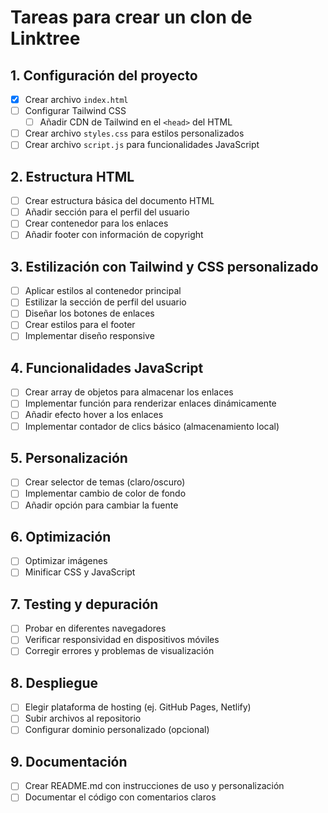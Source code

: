# Tareas para crear un clon de Linktree

## 1. Configuración del proyecto

- [x] Crear archivo `index.html`
- [ ] Configurar Tailwind CSS
  - [ ] Añadir CDN de Tailwind en el `<head>` del HTML
- [ ] Crear archivo `styles.css` para estilos personalizados
- [ ] Crear archivo `script.js` para funcionalidades JavaScript

## 2. Estructura HTML

- [ ] Crear estructura básica del documento HTML
- [ ] Añadir sección para el perfil del usuario
- [ ] Crear contenedor para los enlaces
- [ ] Añadir footer con información de copyright

## 3. Estilización con Tailwind y CSS personalizado

- [ ] Aplicar estilos al contenedor principal
- [ ] Estilizar la sección de perfil del usuario
- [ ] Diseñar los botones de enlaces
- [ ] Crear estilos para el footer
- [ ] Implementar diseño responsive

## 4. Funcionalidades JavaScript

- [ ] Crear array de objetos para almacenar los enlaces
- [ ] Implementar función para renderizar enlaces dinámicamente
- [ ] Añadir efecto hover a los enlaces
- [ ] Implementar contador de clics básico (almacenamiento local)

## 5. Personalización

- [ ] Crear selector de temas (claro/oscuro)
- [ ] Implementar cambio de color de fondo
- [ ] Añadir opción para cambiar la fuente

## 6. Optimización

- [ ] Optimizar imágenes
- [ ] Minificar CSS y JavaScript

## 7. Testing y depuración

- [ ] Probar en diferentes navegadores
- [ ] Verificar responsividad en dispositivos móviles
- [ ] Corregir errores y problemas de visualización

## 8. Despliegue

- [ ] Elegir plataforma de hosting (ej. GitHub Pages, Netlify)
- [ ] Subir archivos al repositorio
- [ ] Configurar dominio personalizado (opcional)

## 9. Documentación

- [ ] Crear README.md con instrucciones de uso y personalización
- [ ] Documentar el código con comentarios claros
